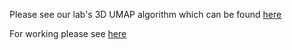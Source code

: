 Please see our lab's 3D UMAP algorithm which can be found [here](https://github.com/Dragonmasterx87/Interactive-3D-Plotting-in-Seurat-3.0.0)

For working please see [here](https://github.com/Dragonmasterx87/Interactive-3D-Plotting-in-Seurat-3.0.0/blob/master/3D%20UMAP%20Plotting%20v1.3.R)

